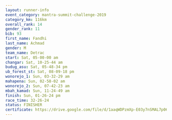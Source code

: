```yaml
---
layout: runner-info 
event_category: mantra-summit-challenge-2019 
category_km: 116km 
overall_rank: 14
gender_rank: 11
bib: 93
first_name: Fandhi
last_name: Achmad
gender: M
team_name: Detrac
start: Sat, 05-00-00 am
changar: Sat, 10-25-44 am
budug_asu: Sat, 05-48-34 pm
ub_forest_st: Sat, 08-09-18 pm
wonorejo_1: Sun, 03-32-29 am
mahapena: Sun, 02-58-02 am
wonorejo_2: Sun, 07-42-23 am
mbah_kamad: Sun, 11-24-49 am
finish: Sun, 01-26-24 pm
race_time: 32-26-24
status: FINISHER
certificate: https://drive.google.com/file/d/1aaqWDPzmXp-E03y7nSMAL7p06FI79Smg/view?usp=sharing
---
```

